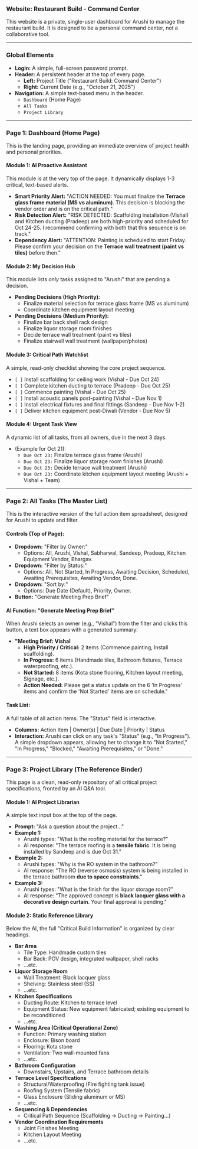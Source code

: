 ### **Website: Restaurant Build - Command Center**



This website is a private, single-user dashboard for Arushi to manage the restaurant build. It is designed to be a personal command center, not a collaborative tool.

------



### **Global Elements**



- **Login:** A simple, full-screen password prompt.
- **Header:** A persistent header at the top of every page.
  - **Left:** Project Title ("Restaurant Build: Command Center")
  - **Right:** Current Date (e.g., "October 21, 2025")
- **Navigation:** A simple text-based menu in the header.
  - `Dashboard` (Home Page)
  - `All Tasks`
  - `Project Library`

------



### **Page 1: Dashboard (Home Page)**



This is the landing page, providing an immediate overview of project health and personal priorities.



#### **Module 1: AI Proactive Assistant**



This module is at the very top of the page. It dynamically displays 1-3 critical, text-based alerts.

- **Smart Priority Alert:** "ACTION NEEDED: You must finalize the **Terrace glass frame material (MS vs aluminum)**. This decision is blocking the vendor order and is on the critical path."
- **Risk Detection Alert:** "RISK DETECTED: Scaffolding installation (Vishal) and Kitchen ducting (Pradeep) are both high-priority and scheduled for Oct 24-25. I recommend confirming with both that this sequence is on track."
- **Dependency Alert:** "ATTENTION: Painting is scheduled to start Friday. Please confirm your decision on the **Terrace wall treatment (paint vs tiles)** before then."



#### **Module 2: My Decision Hub**



This module lists *only* tasks assigned to "Arushi" that are pending a decision.

- **Pending Decisions (High Priority):**
  - Finalize material selection for terrace glass frame (MS vs aluminum)
  - Coordinate kitchen equipment layout meeting
- **Pending Decisions (Medium Priority):**
  - Finalize bar back shell rack design
  - Finalize liquor storage room finishes
  - Decide terrace wall treatment (paint vs tiles)
  - Finalize stairwell wall treatment (wallpaper/photos)



#### **Module 3: Critical Path Watchlist**



A simple, read-only checklist showing the core project sequence.

- `[ ]` Install scaffolding for ceiling work (Vishal - Due Oct 24)
- `[ ]` Complete kitchen ducting to terrace (Pradeep - Due Oct 25)
- `[ ]` Commence painting (Vishal - Due Oct 25)
- `[ ]` Install acoustic panels post-painting (Vishal - Due Nov 1)
- `[ ]` Install electrical fixtures and final fittings (Sandeep - Due Nov 1-2)
- `[ ]` Deliver kitchen equipment post-Diwali (Vendor - Due Nov 5)



#### **Module 4: Urgent Task View**



A dynamic list of all tasks, from all owners, due in the next 3 days.

- (Example for Oct 21):
  - `Due Oct 23:` Finalize terrace glass frame (Arushi)
  - `Due Oct 23:` Finalize liquor storage room finishes (Arushi)
  - `Due Oct 23:` Decide terrace wall treatment (Arushi)
  - `Due Oct 23:` Coordinate kitchen equipment layout meeting (Arushi + Vishal + Team)

------



### **Page 2: All Tasks (The Master List)**



This is the interactive version of the full action item spreadsheet, designed for Arushi to update and filter.



#### **Controls (Top of Page):**



- **Dropdown:** "Filter by Owner:"
  - Options: All, Arushi, Vishal, Sabharwal, Sandeep, Pradeep, Kitchen Equipment Vendor, Bhargav.
- **Dropdown:** "Filter by Status:"
  - Options: All, Not Started, In Progress, Awaiting Decision, Scheduled, Awaiting Prerequisites, Awaiting Vendor, Done.
- **Dropdown:** "Sort by:"
  - Options: Due Date (Default), Priority, Owner.
- **Button:** "Generate Meeting Prep Brief"



#### **AI Function: "Generate Meeting Prep Brief"**



When Arushi selects an owner (e.g., "Vishal") from the filter and clicks this button, a text box appears with a generated summary:

- **"Meeting Brief: Vishal**
  - **High Priority / Critical:** 2 items (Commence painting, Install scaffolding).
  - **In Progress:** 6 items (Handmade tiles, Bathroom fixtures, Terrace waterproofing, etc.).
  - **Not Started:** 8 items (Kota stone flooring, Kitchen layout meeting, Signage, etc.).
  - **Action Needed:** Please get a status update on the 6 'In Progress' items and confirm the 'Not Started' items are on schedule."



#### **Task List:**



A full table of all action items. The "Status" field is interactive.

- **Columns:** Action Item | Owner(s) | Due Date | Priority | Status
- **Interaction:** Arushi can click on any task's "Status" (e.g., "In Progress"). A simple dropdown appears, allowing her to change it to "Not Started," "In Progress," "Blocked," "Awaiting Prerequisites," or "Done."

------



### **Page 3: Project Library (The Reference Binder)**



This page is a clean, read-only repository of all critical project specifications, fronted by an AI Q&A tool.



#### **Module 1: AI Project Librarian**



A simple text input box at the top of the page.

- **Prompt:** "Ask a question about the project..."
- **Example 1:**
  - Arushi types: "What is the roofing material for the terrace?"
  - AI response: "The terrace roofing is a **tensile fabric**. It is being installed by Sandeep and is due Oct 31."
- **Example 2:**
  - Arushi types: "Why is the RO system in the bathroom?"
  - AI response: "The RO (reverse osmosis) system is being installed in the terrace bathroom **due to space constraints**."
- **Example 3:**
  - Arushi types: "What is the finish for the liquor storage room?"
  - AI response: "The approved concept is **black lacquer glass with a decorative design curtain**. Your final approval is pending."



#### **Module 2: Static Reference Library**



Below the AI, the full "Critical Build Information" is organized by clear headings.

- **Bar Area**
  - Tile Type: Handmade custom tiles
  - Bar Back: POV design, integrated wallpaper, shell racks
  - ...etc.
- **Liquor Storage Room**
  - Wall Treatment: Black lacquer glass
  - Shelving: Stainless steel (SS)
  - ...etc.
- **Kitchen Specifications**
  - Ducting Route: Kitchen to terrace level
  - Equipment Status: New equipment fabricated; existing equipment to be reconditioned
  - ...etc.
- **Washing Area (Critical Operational Zone)**
  - Function: Primary washing station
  - Enclosure: Bison board
  - Flooring: Kota stone
  - Ventilation: Two wall-mounted fans
  - ...etc.
- **Bathroom Configuration**
  - Downstairs, Upstairs, and Terrace bathroom details
- **Terrace Level Specifications**
  - Structural/Waterproofing (Fire fighting tank issue)
  - Roofing System (Tensile fabric)
  - Glass Enclosure (Sliding aluminum or MS)
  - ...etc.
- **Sequencing & Dependencies**
  - Critical Path Sequence (Scaffolding -> Ducting -> Painting...)
- **Vendor Coordination Requirements**
  - Joint Finishes Meeting
  - Kitchen Layout Meeting
  - ...etc.